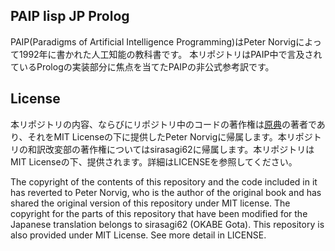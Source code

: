 ## PAIP lisp JP Prolog
PAIP(Paradigms of Artificial Intelligence Programming)はPeter Norvigによって1992年に書かれた人工知能の教科書です。
本リポジトリはPAIP中で言及されているPrologの実装部分に焦点を当てたPAIPの非公式参考訳です。

## License
本リポジトリの内容、ならびにリポジトリ中のコードの著作権は[原典](https://github.com/norvig/paip-lisp)の著者であり、それをMIT Licenseの下に提供したPeter Norvigに帰属します。本リポジトリの和訳改変部の著作権についてはsirasagi62に帰属します。本リポジトリはMIT Licenseの下、提供されます。詳細はLICENSEを参照してください。

The copyright of the contents of this repository and the code included in it has reverted to Peter Norvig, who is the author of the original book and has shared the original version of this repository under MIT license. The copyright for the parts of this repository that have been modified for the Japanese translation belongs to sirasagi62 (OKABE Gota). This repository is also provided under MIT License. See more detail in LICENSE.
